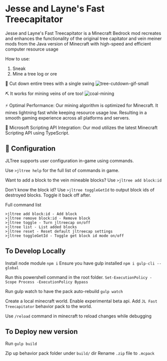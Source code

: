 # Jesse and Layne's Fast Treecapitator

Jesse and Layne's Fast Treecapitator is a Minecraft Bedrock mod recreates and enhances the functionality of the original tree capitator and vein meiner mods from the Java version
of Minecraft with high-speed and efficient computer resource usage

How to use:
1. Sneak
2. Mine a tree log or ore

🌳 Cut down entire trees with a single swing
![tree-cutdown-gif-small](https://github.com/laynebritton/jl-fast-treecapitator/assets/21363865/ad5bfb36-c16f-40e8-853f-b1d7cdb4e88d)

⛏️ It works for mining veins of ore too!
![coal-mining](https://github.com/laynebritton/jl-fast-treecapitator/assets/21363865/bdf6db8b-16a7-4b73-9b65-734bffd94e73)

⚡️ Optimal Performance: Our mining algorithm is optimized for Minecraft. It mines lightning fast while keeping resource usage low. Resulting in a smooth gaming experience across all platforms and servers.

🔮 Microsoft Scripting API Integration: Our mod utilizes the latest Minecraft Scripting API using TypeScript. 

## 🔧 Configuration

JLTree supports user configuration in-game using commands.

Use `>jltree help` for the full list of commands in game.

Want to add a block to the vein mineable blocks? Use `>jltree add block:id`

Don't know the block id? Use `>jltree toggleGetId` to output block ids of destroyed blocks. Toggle it back off after.

Full command list

```
>jltree add block:id - Add block
>jltree remove block:id - Remove block
>jltree toggle - Turn jltreecap on/off
>jltree list - List added blocks
>jltree reset - Reset default jltreecap settings
>jltree toggleGetId - Toggle get block id mode on/off
```

## To Develop Locally

Install node module `npm i`
Ensure you have gulp installed `npm i gulp-cli --global`

Run this powershell command in the root folder.
`Set-ExecutionPolicy -Scope Process -ExecutionPolicy Bypass`

Run gulp watch to have the pack auto-rebuild
`gulp watch`

Create a local minecraft world. Enable experimental beta api.
Add `JL Fast Treecapitator` behavior pack to the world.

Use `/reload` command in minecraft to reload changes while debugging

## To Deploy new version
Run `gulp build`

Zip up behavior pack folder under `build/` dir
Rename `.zip` file to `.mcpack`
